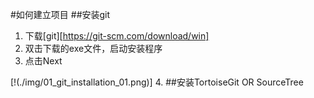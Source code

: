 #如何建立项目
##安装git
1. 下载[git][https://git-scm.com/download/win]
2. 双击下载的exe文件，启动安装程序
3. 点击Next

[!(./img/01_git_installation_01.png)]
4. 
##安装TortoiseGit OR SourceTree
